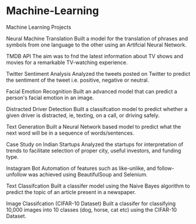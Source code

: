 # Machine-Learning
Machine Learning Projects

Neural Machine Translation
Built a model for the translation of phrases and symbols from one language to the other using an Artifcial Neural Network.

TMDB API
The aim was to fnd the latest information about TV shows and movies for a remarkable TV-watching experience.

Twitter Sentiment Analysis
Analyzed the tweets posted on Twitter to predict the sentiment of the tweet i.e. positive, negative or neutral.

Facial Emotion Recognition
Built an advanced model that can predict a person's facial emotion in an image. 

Distracted Driver Detection
Built a classifcation model to predict whether a given driver is distracted, ie, texting, on a call, or driving safely.

Text Generation
Built a Neural Network based model to predict what the next word will be in a sequence of words/sentences.

Case Study on Indian Startups
Analyzed the startups for interpretation of trends to facilitate selection of proper city, useful investors, and funding type. 

Instagram Bot
Automation of features such as like-unlike, and follow-unfollow was achieved using BeautifulSoup and Selenium. 

Text Classifcation
Built a classifer model using the Naive Bayes algorithm to predict the topic of an article present in a newspaper.

Image Classifcation (CIFAR-10 Dataset)
Built a classifer for classifying 10,000 images into 10 classes (dog, horse, cat etc) using the CIFAR-10 Dataset. 
